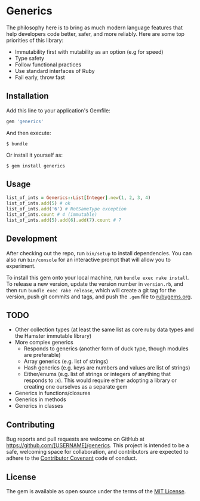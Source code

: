 # Generics

The philosophy here is to bring as much modern language features that help developers code better, safer, and more reliably. Here are some top priorities of this library:

- Immutability first with mutability as an option (e.g for speed)
- Type safety
- Follow functional practices
- Use standard interfaces of Ruby
- Fail early, throw fast

## Installation

Add this line to your application's Gemfile:

```ruby
gem 'generics'
```

And then execute:

    $ bundle

Or install it yourself as:

    $ gem install generics

## Usage

```ruby
list_of_ints = Generics::List[Integer].new(1, 2, 3, 4)
list_of_ints.add(5) # ok
list_of_ints.add('6') # NotSameType exception
list_of_ints.count # 4 (immutable)
list_of_ints.add(5).add(6).add(7).count # 7
```

## Development

After checking out the repo, run `bin/setup` to install dependencies. You can also run `bin/console` for an interactive prompt that will allow you to experiment.

To install this gem onto your local machine, run `bundle exec rake install`. To release a new version, update the version number in `version.rb`, and then run `bundle exec rake release`, which will create a git tag for the version, push git commits and tags, and push the `.gem` file to [rubygems.org](https://rubygems.org).

## TODO

- Other collection types (at least the same list as core ruby data types and the Hamster immutable library)
- More complex generics
  - Responds to generics (another form of duck type, though modules are preferable)
  - Array generics (e.g. list of strings)
  - Hash generics (e.g. keys are numbers and values are list of strings)
  - Either/enums (e.g. list of strings or integers of anything that responds to :x). This would require either adopting a library or creating one ourselves as a separate gem
- Generics in functions/closures
- Generics in methods
- Generics in classes

## Contributing

Bug reports and pull requests are welcome on GitHub at https://github.com/[USERNAME]/generics. This project is intended to be a safe, welcoming space for collaboration, and contributors are expected to adhere to the [Contributor Covenant](http://contributor-covenant.org) code of conduct.


## License

The gem is available as open source under the terms of the [MIT License](http://opensource.org/licenses/MIT).

